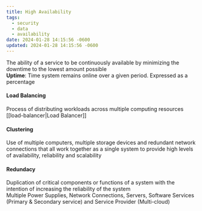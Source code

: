 ```yaml
---
title: High Availability
tags:
  - security
  - data
  - availability
date: 2024-01-28 14:15:56 -0600
updated: 2024-01-28 14:15:56 -0600
---
```


The ability of a service to be continuously available by minimizing the downtime to the lowest amount possible  
**Uptime**: Time system remains online over a given period. Expressed as a percentage  

#### Load Balancing
Process of distributing workloads across multiple computing resources  
[[load-balancer|Load Balancer]]

#### Clustering
Use of multiple computers, multiple storage devices and redundant network connections that all work together as a single system to provide high levels of availability, reliability and scalability

#### Redundacy
Duplication of critical components or functions of a system with the intention of increasing the reliability of the system  
Multiple Power Supplies, Network Connections, Servers, Software Services (Primary & Secondary service) and Service Provider (Multi-cloud)
